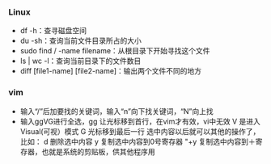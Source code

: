 ### Linux
- df -h：查寻磁盘空间
- du -sh：查询当前文件目录所占的大小
- sudo find / -name filename：从根目录下开始寻找这个文件
- ls | wc -l：查询当前目录下的文件数目
- diff [file1-name] [file2-name]：输出两个文件不同的地方
### vim
- 输入“/”后加要找的关键词，输入“n”向下找关键词，“N”向上找
- 输入ggVG进行全选，gg 让光标移到首行，在vim才有效，vi中无效 
V   是进入Visual(可视）模式 
G  光标移到最后一行 
选中内容以后就可以其他的操作了，比如： 
d  删除选中内容 
y  复制选中内容到0号寄存器 
"+y  复制选中内容到＋寄存器，也就是系统的剪贴板，供其他程序用 

